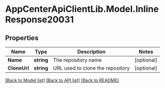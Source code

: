 # AppCenterApiClientLib.Model.InlineResponse20031
## Properties

Name | Type | Description | Notes
------------ | ------------- | ------------- | -------------
**Name** | **string** | The repository name | [optional] 
**CloneUrl** | **string** | URL used to clone the repository | [optional] 

[[Back to Model list]](../README.md#documentation-for-models) [[Back to API list]](../README.md#documentation-for-api-endpoints) [[Back to README]](../README.md)

